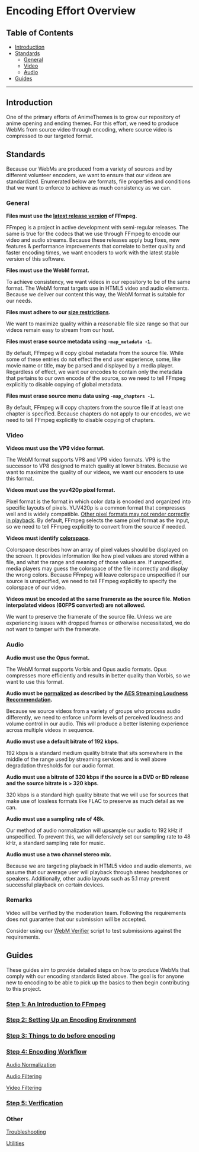 # Encoding Effort Overview

## Table of Contents

* [Introduction](#introduction)
* [Standards](#standards)
  * [General](#general)
  * [Video](#video)
  * [Audio](#audio)
* [Guides](#guides)

---

## Introduction

One of the primary efforts of AnimeThemes is to grow our repository of anime opening and ending themes. For this effort, we need to produce WebMs from source video through encoding, where source video is compressed to our targeted format.

## Standards

Because our WebMs are produced from a variety of sources and by different volunteer encoders, we want to ensure that our videos are standardized. Enumerated below are formats, file properties and conditions that we want to enforce to achieve as much consistency as we can.

### General

**Files must use the [latest release version](https://www.gyan.dev/ffmpeg/builds/) of FFmpeg.**

FFmpeg is a project in active development with semi-regular releases. The same is true for the codecs that we use through FFmpeg to encode our video and audio streams. Because these releases apply bug fixes, new features & performance improvements that correlate to better quality and faster encoding times, we want encoders to work with the latest stable version of this software.

**Files must use the WebM format.**

To achieve consistency, we want videos in our repository to be of the same format. The WebM format targets use in HTML5 video and audio elements. Because we deliver our content this way, the WebM format is suitable for our needs.

**Files must adhere to our [size restrictions](/guidelines#maintain-a-balance-between-video-quality-and-file-size).**

We want to maximize quality within a reasonable file size range so that our videos remain easy to stream from our host.

**Files must erase source metadata using `-map_metadata -1`.**

By default, FFmpeg will copy global metadata from the source file. While some of these entries do not effect the end user experience, some, like movie name or title, may be parsed and displayed by a media player. Regardless of effect, we want our encodes to contain only the metadata that pertains to our own encode of the source, so we need to tell FFmpeg explicitly to disable copying of global metadata.

**Files must erase source menu data using `-map_chapters -1`.**

By default, FFmpeg will copy chapters from the source file if at least one chapter is specified. Because chapters do not apply to our encodes, we we need to tell FFmpeg explicitly to disable copying of chapters.

### Video

**Videos must use the VP9 video format.**

The WebM format supports VP8 and VP9 video formats. VP9 is the successor to VP8 designed to match quality at lower bitrates. Because we want to maximize the quality of our videos, we want our encoders to use this format.

**Videos must use the yuv420p pixel format.**

Pixel format is the format in which color data is encoded and organized into specific layouts of pixels. YUV420p is a common format that compresses well and is widely compatible. [Other pixel formats may not render correctly in playback](https://i.imgur.com/loPjhGL.jpg). By default, FFmpeg selects the same pixel format as the input, so we need to tell FFmpeg explicitly to convert from the source if needed.

**Videos must identify [colorspace](/encoding/colorspace).**

Colorspace describes how an array of pixel values should be displayed on the screen. It provides information like how pixel values are stored within a file, and what the range and meaning of those values are. If unspecified, media players may guess the colorspace of the file incorrectly and display the wrong colors. Because FFmpeg will leave colorspace unspecified if our source is unspecified, we need to tell FFmpeg explicitly to specify the colorspace of our video.

**Videos must be encoded at the same framerate as the source file. Motion interpolated videos (60FPS converted) are not allowed.**

We want to preserve the framerate of the source file. Unless we are experiencing issues with dropped frames or otherwise necessitated, we do not want to tamper with the framerate.

### Audio

**Audio must use the Opus format.**

The WebM format supports Vorbis and Opus audio formats. Opus compresses more efficiently and results in better quality than Vorbis, so we want to use this format.

**Audio must be [normalized](/encoding/audio_normalization) as described by the [AES Streaming Loudness Recommendation](http://www.aes.org/technical/documents/AESTD1004_1_15_10.pdf).**

Because we source videos from a variety of groups who process audio differently, we need to enforce uniform levels of perceived loudness and volume control in our audio. This will produce a better listening experience across multiple videos in sequence.

**Audio must use a default bitrate of 192 kbps.**

192 kbps is a standard medium quality bitrate that sits somewhere in the middle of the range used by streaming services and is well above degradation thresholds for our audio format.

**Audio must use a bitrate of 320 kbps if the source is a DVD or BD release and the source bitrate is > 320 kbps.**

320 kbps is a standard high quality bitrate that we will use for sources that make use of lossless formats like FLAC to preserve as much detail as we can.

**Audio must use a sampling rate of 48k.**

Our method of audio normalization will upsample our audio to 192 kHz if unspecified. To prevent this, we will defensively set our sampling rate to 48 kHz, a standard sampling rate for music.

**Audio must use a two channel stereo mix.**

Because we are targeting playback in HTML5 video and audio elements, we assume that our average user will playback through stereo headphones or speakers. Additionally, other audio layouts such as 5.1 may prevent successful playback on certain devices.

### Remarks

Video will be verified by the moderation team. Following the requirements does not guarantee that our submission will be accepted.

Consider using our [WebM Verifier](/encoding/utilities#animethemes-webm-verifier) script to test submissions against the requirements.

## Guides

These guides aim to provide detailed steps on how to produce WebMs that comply with our encoding standards listed above. The goal is for anyone new to encoding to be able to pick up the basics to then begin contributing to this project.

### [Step 1: An Introduction to FFmpeg](/encoding/ffmpeg/)

### [Step 2: Setting Up an Encoding Environment](/encoding/setup)

### [Step 3: Things to do before encoding](/encoding/prereqs)

### [Step 4: Encoding Workflow](/encoding/workflow)

[Audio Normalization](/encoding/audio_normalization)

[Audio Filtering](/encoding/audio_filtering)

[Video Filtering](/encoding/video_filtering)

### [Step 5: Verification](/encoding/verification)

### Other

[Troubleshooting](/encoding/troubleshooting)

[Utilities](/encoding/utilities)
